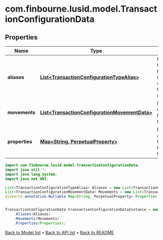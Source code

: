 # com.finbourne.lusid.model.TransactionConfigurationData

## Properties

Name | Type | Description | Notes
------------ | ------------- | ------------- | -------------
**aliases** | [**List&lt;TransactionConfigurationTypeAlias&gt;**](TransactionConfigurationTypeAlias.md) | List of transaction types that map to this specific transaction configuration | [default to List<TransactionConfigurationTypeAlias>]
**movements** | [**List&lt;TransactionConfigurationMovementData&gt;**](TransactionConfigurationMovementData.md) | Movement data for the transaction type | [default to List<TransactionConfigurationMovementData>]
**properties** | [**Map&lt;String, PerpetualProperty&gt;**](PerpetualProperty.md) | Properties attached to the transaction type | [optional] [default to Map<String, PerpetualProperty>]

```java
import com.finbourne.lusid.model.TransactionConfigurationData;
import java.util.*;
import java.lang.System;
import java.net.URI;

List<TransactionConfigurationTypeAlias> Aliases = new List<TransactionConfigurationTypeAlias>();
List<TransactionConfigurationMovementData> Movements = new List<TransactionConfigurationMovementData>();
@jakarta.annotation.Nullable Map<String, PerpetualProperty> Properties = new Map<String, PerpetualProperty>();


TransactionConfigurationData transactionConfigurationDataInstance = new TransactionConfigurationData()
    .Aliases(Aliases)
    .Movements(Movements)
    .Properties(Properties);
```


[Back to Model list](../README.md#documentation-for-models) &#8226; [Back to API list](../README.md#documentation-for-api-endpoints) &#8226; [Back to README](../README.md)
